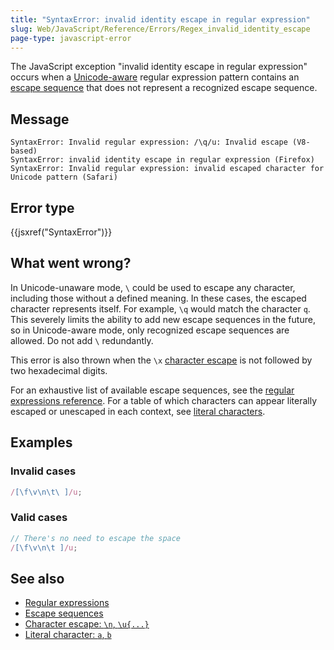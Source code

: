 ```yaml
---
title: "SyntaxError: invalid identity escape in regular expression"
slug: Web/JavaScript/Reference/Errors/Regex_invalid_identity_escape
page-type: javascript-error
---
```




The JavaScript exception "invalid identity escape in regular expression" occurs when a [Unicode-aware](/Web/JavaScript/Reference/Global_Objects/RegExp/unicode#unicode-aware_mode) regular expression pattern contains an [escape sequence](/Web/JavaScript/Reference/Regular_expressions#escape_sequences) that does not represent a recognized escape sequence.

## Message

```plain
SyntaxError: Invalid regular expression: /\q/u: Invalid escape (V8-based)
SyntaxError: invalid identity escape in regular expression (Firefox)
SyntaxError: Invalid regular expression: invalid escaped character for Unicode pattern (Safari)
```

## Error type

{{jsxref("SyntaxError")}}

## What went wrong?

In Unicode-unaware mode, `\` could be used to escape any character, including those without a defined meaning. In these cases, the escaped character represents itself. For example, `\q` would match the character `q`. This severely limits the ability to add new escape sequences in the future, so in Unicode-aware mode, only recognized escape sequences are allowed. Do not add `\` redundantly.

This error is also thrown when the `\x` [character escape](/Web/JavaScript/Reference/Regular_expressions/Character_escape) is not followed by two hexadecimal digits.

For an exhaustive list of available escape sequences, see the [regular expressions reference](/Web/JavaScript/Reference/Regular_expressions#escape_sequences). For a table of which characters can appear literally escaped or unescaped in each context, see [literal characters](/Web/JavaScript/Reference/Regular_expressions/Literal_character).

## Examples

### Invalid cases

```js example-bad
/[\f\v\n\t\ ]/u;
```

### Valid cases

```js example-good
// There's no need to escape the space
/[\f\v\n\t ]/u;
```

## See also

- [Regular expressions](/Web/JavaScript/Reference/Regular_expressions)
- [Escape sequences](/Web/JavaScript/Reference/Regular_expressions#escape_sequences)
- [Character escape: `\n`, `\u{...}`](/Web/JavaScript/Reference/Regular_expressions/Character_escape)
- [Literal character: `a`, `b`](/Web/JavaScript/Reference/Regular_expressions/Literal_character)
